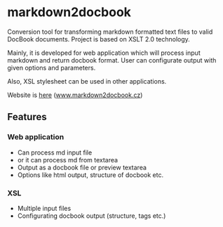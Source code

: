 markdown2docbook
================

Conversion tool for transforming markdown formatted text files to valid DocBook documents. Project is based on XSLT 2.0 technology.

Mainly, it is developed for web application which will process input markdown and return docbook format. User can configurate output with given options and parameters.

Also, XSL stylesheet can be used in other applications.

Website is [here][] (www.markdown2docbook.cz)

[here]: http://www.markdown2docbook.cz

Features
--------

### Web application ###
* Can process md input file
* or it can process md from textarea
* Output as a docbook file or preview textarea
* Options like html output, structure of docbook etc.

### XSL ###
* Multiple input files
* Configurating docbook output (structure, tags etc.)
